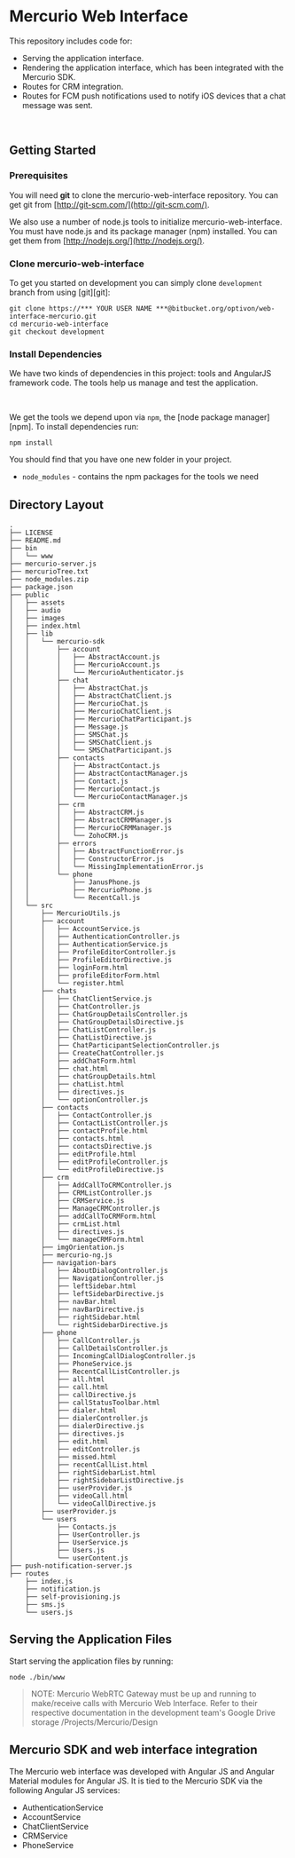 # Mercurio Web Interface

This repository includes code for:

* Serving the application interface.
* Rendering the application interface, which has been integrated with the Mercurio SDK.
* Routes for CRM integration.
* Routes for FCM push notifications used to notify iOS devices that a chat message was sent.

<br/>

## Getting Started

### Prerequisites

You will need **git** to clone the mercurio-web-interface repository. You can get git from
[http://git-scm.com/](http://git-scm.com/).

We also use a number of node.js tools to initialize mercurio-web-interface. You must have node.js and
its package manager (npm) installed.  You can get them from [http://nodejs.org/](http://nodejs.org/).

### Clone mercurio-web-interface

To get you started on development you can simply clone `development` branch from using [git][git]:

```
git clone https://*** YOUR USER NAME ***@bitbucket.org/optivon/web-interface-mercurio.git
cd mercurio-web-interface
git checkout development
```

### Install Dependencies

We have two kinds of dependencies in this project: tools and AngularJS framework code.  The tools help
us manage and test the application.

<br/>

We get the tools we depend upon via `npm`, the [node package manager][npm]. To install dependencies run:

```
npm install
```

You should find that you have one new folder in your project.

* `node_modules` - contains the npm packages for the tools we need


## Directory Layout

```
.
├── LICENSE
├── README.md
├── bin
│   └── www
├── mercurio-server.js
├── mercurioTree.txt
├── node_modules.zip
├── package.json
├── public
│   ├── assets  
│   ├── audio
│   ├── images
│   ├── index.html
│   ├── lib
│   │   └── mercurio-sdk
│   │       ├── account
│   │       │   ├── AbstractAccount.js
│   │       │   ├── MercurioAccount.js
│   │       │   └── MercurioAuthenticator.js
│   │       ├── chat
│   │       │   ├── AbstractChat.js
│   │       │   ├── AbstractChatClient.js
│   │       │   ├── MercurioChat.js
│   │       │   ├── MercurioChatClient.js
│   │       │   ├── MercurioChatParticipant.js
│   │       │   ├── Message.js
│   │       │   ├── SMSChat.js
│   │       │   ├── SMSChatClient.js
│   │       │   └── SMSChatParticipant.js
│   │       ├── contacts
│   │       │   ├── AbstractContact.js
│   │       │   ├── AbstractContactManager.js
│   │       │   ├── Contact.js
│   │       │   ├── MercurioContact.js
│   │       │   └── MercurioContactManager.js
│   │       ├── crm
│   │       │   ├── AbstractCRM.js
│   │       │   ├── AbstractCRMManager.js
│   │       │   ├── MercurioCRMManager.js
│   │       │   └── ZohoCRM.js
│   │       ├── errors
│   │       │   ├── AbstractFunctionError.js
│   │       │   ├── ConstructorError.js
│   │       │   └── MissingImplementationError.js
│   │       └── phone
│   │           ├── JanusPhone.js
│   │           ├── MercurioPhone.js
│   │           └── RecentCall.js
│   └── src
│       ├── MercurioUtils.js
│       ├── account
│       │   ├── AccountService.js
│       │   ├── AuthenticationController.js
│       │   ├── AuthenticationService.js
│       │   ├── ProfileEditorController.js
│       │   ├── ProfileEditorDirective.js
│       │   ├── loginForm.html
│       │   ├── profileEditorForm.html
│       │   └── register.html
│       ├── chats
│       │   ├── ChatClientService.js
│       │   ├── ChatController.js
│       │   ├── ChatGroupDetailsController.js
│       │   ├── ChatGroupDetailsDirective.js
│       │   ├── ChatListController.js
│       │   ├── ChatListDirective.js
│       │   ├── ChatParticipantSelectionController.js
│       │   ├── CreateChatController.js
│       │   ├── addChatForm.html
│       │   ├── chat.html
│       │   ├── chatGroupDetails.html
│       │   ├── chatList.html
│       │   ├── directives.js
│       │   └── optionController.js
│       ├── contacts
│       │   ├── ContactController.js
│       │   ├── ContactListController.js
│       │   ├── contactProfile.html
│       │   ├── contacts.html
│       │   ├── contactsDirective.js
│       │   ├── editProfile.html
│       │   ├── editProfileController.js
│       │   └── editProfileDirective.js
│       ├── crm
│       │   ├── AddCallToCRMController.js
│       │   ├── CRMListController.js
│       │   ├── CRMService.js
│       │   ├── ManageCRMController.js
│       │   ├── addCallToCRMForm.html
│       │   ├── crmList.html
│       │   ├── directives.js
│       │   └── manageCRMForm.html
│       ├── imgOrientation.js
│       ├── mercurio-ng.js
│       ├── navigation-bars
│       │   ├── AboutDialogController.js
│       │   ├── NavigationController.js
│       │   ├── leftSidebar.html
│       │   ├── leftSidebarDirective.js
│       │   ├── navBar.html
│       │   ├── navBarDirective.js
│       │   ├── rightSidebar.html
│       │   └── rightSidebarDirective.js
│       ├── phone
│       │   ├── CallController.js
│       │   ├── CallDetailsController.js
│       │   ├── IncomingCallDialogController.js
│       │   ├── PhoneService.js
│       │   ├── RecentCallListController.js
│       │   ├── all.html
│       │   ├── call.html
│       │   ├── callDirective.js
│       │   ├── callStatusToolbar.html
│       │   ├── dialer.html
│       │   ├── dialerController.js
│       │   ├── dialerDirective.js
│       │   ├── directives.js
│       │   ├── edit.html
│       │   ├── editController.js
│       │   ├── missed.html
│       │   ├── recentCallList.html
│       │   ├── rightSidebarList.html
│       │   ├── rightSidebarListDirective.js
│       │   ├── userProvider.js
│       │   ├── videoCall.html
│       │   └── videoCallDirective.js
│       ├── userProvider.js
│       └── users
│           ├── Contacts.js
│           ├── UserController.js
│           ├── UserService.js
│           ├── Users.js
│           └── userContent.js
├── push-notification-server.js
├── routes
    ├── index.js
    ├── notification.js
    ├── self-provisioning.js
    ├── sms.js
    └── users.js
```


## Serving the Application Files

Start serving the application files by running:

```
node ./bin/www
```

> NOTE: Mercurio WebRTC Gateway must be up and running to make/receive calls with Mercurio Web Interface.
Refer to their respective documentation in the development team's Google Drive storage /Projects/Mercurio/Design


## Mercurio SDK and web interface integration

The Mercurio web interface was developed with Angular JS and Angular Material modules for Angular JS. It is tied to the
Mercurio SDK via the following Angular JS services:

* AuthenticationService
* AccountService
* ChatClientService
* CRMService
* PhoneService